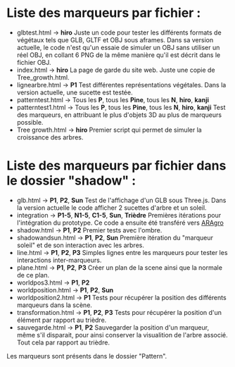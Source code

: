 # Liste des marqueurs par fichier :
* glbtest.html -> **hiro**
Juste un code pour tester les différents formats de végétaux tels que GLB, GLTF et OBJ sous aframes. Dans sa version actuelle, le code n'est qu'un essaie de simuler un OBJ sans utiliser un réel OBJ, en collant 6 PNG de la même manière qu'il est décrit dans le fichier OBJ.
* index.html -> **hiro**
La page de garde du site web. Juste une copie de Tree_growth.html.
* lignearbre.html -> **P1**
Test différentes représentations végétales. Dans la version actuelle, une sucette est testée.
* patterntest.html -> Tous les **P**, tous les **Pine**, tous les **N**, **hiro**, **kanji**
* patterntest1.html -> Tous les **P**, tous les **Pine**, tous les **N**, **hiro**, **kanji**
Test des marqueurs, en attribuant le plus d'objets 3D au plus de marqueurs possible.
* Tree growth.html -> **hiro**
Premier script qui permet de simuler la croissance des arbres.

# Liste des marqueurs par fichier dans le dossier **"shadow"** :
* glb.html -> **P1**, **P2**, **Sun**
Test de l'affichage d'un GLB sous Three.js. Dans la version actuelle le code afficher 2 sucettes d'arbre et un soleil.
* integration -> **P1-5**, **N1-5**, **C1-5**, **Sun**, **Trièdre**
Premières itérations pour l'intégration du prototype. Ce code a ensuite été transféré vers [ARAgro](https://github.com/atallaa/ARAgro)
* shadow.html -> **P1**, **P2**
Premier tests avec l'ombre.
* shadowandsun.html -> **P1**, **P2**, **Sun**
Première itération du "marqueur soleil" et de son interaction avec les arbres.
* line.html -> **P1**, **P2**, **P3**
Simples lignes entre les marqueurs pour tester les interactions inter-marqueurs.
* plane.html -> **P1**, **P2**, **P3**
Créer un plan de la scene ainsi que la normale de ce plan.
* worldpos3.html -> **P1**, **P2**
* worldposition.html -> **P1**, **P2**, **Sun**
* worldposition2.html -> **P1**
Tests pour récupérer la position des différents marqueurs dans la scène.
* transformation.html -> **P1**, **P2**, **P3**
Tests pour récupérer la position d'un élément par rapport au trièdre.
* sauvegarde.html -> **P1**, **P2**
Sauvegarder la position d'un marqueur, même s'il disparait, pour ainsi conserver la visualition de l'arbre associé. Tout cela par rapport au trièdre. 

Les marqueurs sont présents dans le dossier "Pattern".